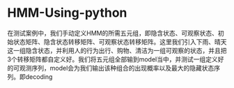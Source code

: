 # HMM-Using-python
在测试案例中，我们手动定义HMM的所需五元组，即隐含状态、可观察状态、初始状态矩阵、隐含状态转移矩阵、可观察状态转移矩阵。这里我们引入下雨、晴天这一组隐含状态，并利用人的行为出行、购物、清洁为一组可观察的状态，并且把3个转移矩阵都自定义好。我们将五元组全部输到model当中，并测试一组定义好的可观测序列，model会为我们输出该种组合的出现概率以及最大的隐藏状态序列。即decoding
